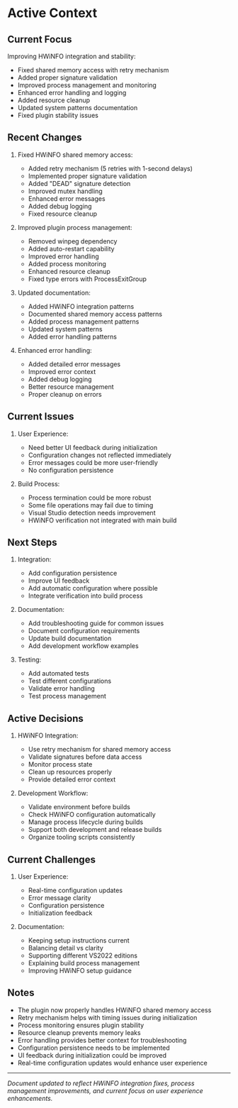 # Active Context

## Current Focus

Improving HWiNFO integration and stability:
- Fixed shared memory access with retry mechanism
- Added proper signature validation
- Improved process management and monitoring
- Enhanced error handling and logging
- Added resource cleanup
- Updated system patterns documentation
- Fixed plugin stability issues

## Recent Changes

1. Fixed HWiNFO shared memory access:
   - Added retry mechanism (5 retries with 1-second delays)
   - Implemented proper signature validation
   - Added "DEAD" signature detection
   - Improved mutex handling
   - Enhanced error messages
   - Added debug logging
   - Fixed resource cleanup

2. Improved plugin process management:
   - Removed winpeg dependency
   - Added auto-restart capability
   - Improved error handling
   - Added process monitoring
   - Enhanced resource cleanup
   - Fixed type errors with ProcessExitGroup

3. Updated documentation:
   - Added HWiNFO integration patterns
   - Documented shared memory access patterns
   - Added process management patterns
   - Updated system patterns
   - Added error handling patterns

4. Enhanced error handling:
   - Added detailed error messages
   - Improved error context
   - Added debug logging
   - Better resource management
   - Proper cleanup on errors

## Current Issues

1. User Experience:
   - Need better UI feedback during initialization
   - Configuration changes not reflected immediately
   - Error messages could be more user-friendly
   - No configuration persistence

2. Build Process:
   - Process termination could be more robust
   - Some file operations may fail due to timing
   - Visual Studio detection needs improvement
   - HWiNFO verification not integrated with main build

## Next Steps

1. Integration:
   - Add configuration persistence
   - Improve UI feedback
   - Add automatic configuration where possible
   - Integrate verification into build process

2. Documentation:
   - Add troubleshooting guide for common issues
   - Document configuration requirements
   - Update build documentation
   - Add development workflow examples

3. Testing:
   - Add automated tests
   - Test different configurations
   - Validate error handling
   - Test process management

## Active Decisions

1. HWiNFO Integration:
   - Use retry mechanism for shared memory access
   - Validate signatures before data access
   - Monitor process state
   - Clean up resources properly
   - Provide detailed error context

2. Development Workflow:
   - Validate environment before builds
   - Check HWiNFO configuration automatically
   - Manage process lifecycle during builds
   - Support both development and release builds
   - Organize tooling scripts consistently

## Current Challenges

1. User Experience:
   - Real-time configuration updates
   - Error message clarity
   - Configuration persistence
   - Initialization feedback

2. Documentation:
   - Keeping setup instructions current
   - Balancing detail vs clarity
   - Supporting different VS2022 editions
   - Explaining build process management
   - Improving HWiNFO setup guidance

## Notes

- The plugin now properly handles HWiNFO shared memory access
- Retry mechanism helps with timing issues during initialization
- Process monitoring ensures plugin stability
- Resource cleanup prevents memory leaks
- Error handling provides better context for troubleshooting
- Configuration persistence needs to be implemented
- UI feedback during initialization could be improved
- Real-time configuration updates would enhance user experience

---

*Document updated to reflect HWiNFO integration fixes, process management improvements, and current focus on user experience enhancements.*
